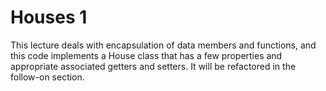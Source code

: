 # Houses 1

This lecture deals with encapsulation of data members and functions, and this code implements a House class that has a few properties and appropriate associated getters and setters. It will be refactored in the follow-on section.